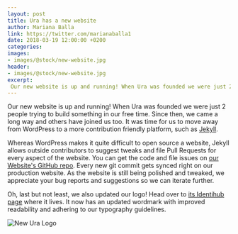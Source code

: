 ```yaml
---
layout: post
title: Ura has a new website
author: Mariana Balla
link: https://twitter.com/marianaballa1
date: 2018-03-19 12:00:00 +0200
categories: 
images:
- images/@stock/new-website.jpg
header:
- images/@stock/new-website.jpg
excerpt:
 Our new website is up and running! When Ura was founded we were just 2 people trying to build something in our free time. Since then, we came a long way and others have joined us too. It was time for us to move away from WordPress to a more contribution friendly platform, such as Jekyll.[…]
---
```


Our new website is up and running! When Ura was founded we were just 2 people trying to build something in our free time. Since then, we came a long way and others have joined us too. It was time for us to move away from WordPress to a more contribution friendly platform, such as [Jekyll](https://jekyllrb.com).

Whereas WordPress makes it quite difficult to open source a website, Jekyll allows outside contributors to suggest tweaks and file Pull Requests for every aspect of the website. You can get the code and file issues on [our Website's GitHub repo](https://github.com/uracreative/ura.design). Every new git commit gets synced right on our production website. As the website is still being polished and tweaked, we appreciate your bug reports and suggestions so we can iterate further.

Oh, last but not least, we also updated our logo! Head over to [its Identihub page](https://demo.identihub.co/project/uradesign) where it lives. It now has an updated wordmark with improved readability and adhering to our typography guidelines.

![New Ura Logo](/images/@stock/new-website.jpg)
